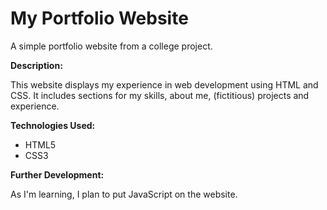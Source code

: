 # My Portfolio Website

A simple portfolio website from a college project.

**Description:**

This website displays my experience in web development using HTML and CSS. It includes sections for my skills, about me, (fictitious) projects and experience.  

**Technologies Used:**

* HTML5
* CSS3

**Further Development:**

As I'm learning, I plan to put JavaScript on the website.
